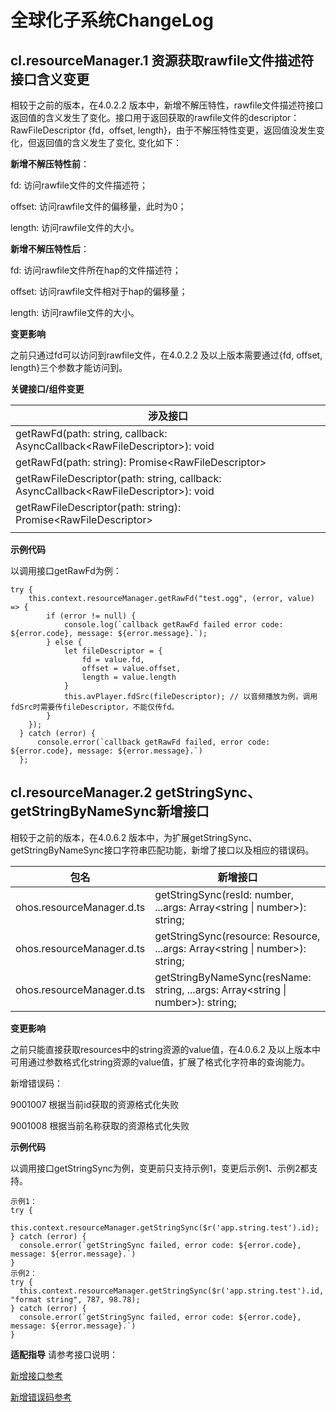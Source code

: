# 全球化子系统ChangeLog


## cl.resourceManager.1  资源获取rawfile文件描述符接口含义变更

相较于之前的版本，在4.0.2.2 版本中，新增不解压特性，rawfile文件描述符接口返回值的含义发生了变化。接口用于返回获取的rawfile文件的descriptor：RawFileDescriptor {fd，offset, length}，由于不解压特性变更，返回值没发生变化，但返回值的含义发生了变化, 变化如下：

**新增不解压特性前**：

fd: 访问rawfile文件的文件描述符；

offset: 访问rawfile文件的偏移量，此时为0；

length: 访问rawfile文件的大小。

**新增不解压特性后**：

fd: 访问rawfile文件所在hap的文件描述符；

offset: 访问rawfile文件相对于hap的偏移量；

length: 访问rawfile文件的大小。

**变更影响**

之前只通过fd可以访问到rawfile文件，在4.0.2.2 及以上版本需要通过{fd, offset, length}三个参数才能访问到。

**关键接口/组件变更**

| **涉及接口**                            |
| ----------------                         |
| getRawFd(path: string, callback: AsyncCallback\<RawFileDescriptor>): void   |
| getRawFd(path: string): Promise\<RawFileDescriptor>  |
| getRawFileDescriptor(path: string, callback: AsyncCallback\<RawFileDescriptor>): void|
| getRawFileDescriptor(path: string): Promise\<RawFileDescriptor>|
||

**示例代码**

以调用接口getRawFd为例：
```
try {
    this.context.resourceManager.getRawFd("test.ogg", (error, value) => {
        if (error != null) {
            console.log(`callback getRawFd failed error code: ${error.code}, message: ${error.message}.`);
        } else {
            let fileDescriptor = {
                fd = value.fd,
                offset = value.offset,
                length = value.length
            }
            this.avPlayer.fdSrc(fileDescriptor); // 以音频播放为例，调用fdSrc时需要传fileDescriptor，不能仅传fd。
        }
    });
  } catch (error) {
      console.error(`callback getRawFd failed, error code: ${error.code}, message: ${error.message}.`)
  };
```


## cl.resourceManager.2  getStringSync、getStringByNameSync新增接口

相较于之前的版本，在4.0.6.2 版本中，为扩展getStringSync、getStringByNameSync接口字符串匹配功能，新增了接口以及相应的错误码。

| 包名  | 新增接口  |
| --------------- | ---------------------------------------------------- |
| ohos.resourceManager.d.ts | getStringSync(resId: number, ...args: Array<string \| number>): string; |
| ohos.resourceManager.d.ts | getStringSync(resource: Resource, ...args: Array<string \| number>): string; |
| ohos.resourceManager.d.ts | getStringByNameSync(resName: string, ...args: Array<string \| number>): string; |

**变更影响**

之前只能直接获取resources中的string资源的value值，在4.0.6.2 及以上版本中可用通过参数格式化string资源的value值，扩展了格式化字符串的查询能力。

新增错误码：

9001007 根据当前id获取的资源格式化失败

9001008 根据当前名称获取的资源格式化失败

**示例代码**

以调用接口getStringSync为例，变更前只支持示例1，变更后示例1、示例2都支持。
```
示例1：
try {
  this.context.resourceManager.getStringSync($r('app.string.test').id);
} catch (error) {
  console.error(`getStringSync failed, error code: ${error.code}, message: ${error.message}.`)
}
示例2：
try {
  this.context.resourceManager.getStringSync($r('app.string.test').id, "format string", 787, 98.78);
} catch (error) {
  console.error(`getStringSync failed, error code: ${error.code}, message: ${error.message}.`)
}
```

**适配指导**
请参考接口说明：

[新增接口参考](https://gitee.com/openharmony/docs/tree/OpenHarmony-4.1-Beta1/zh-cn/application-dev/reference/apis/js-apis-resource-manager.md)

[新增错误码参考](../../../application-dev/reference/errorcodes/errorcode-resource-manager.md)

<!--no_check-->